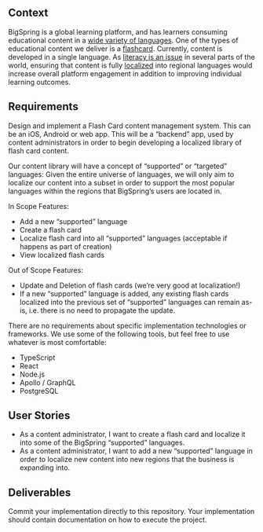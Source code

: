 ## Context

BigSpring is a global learning platform, and has learners consuming educational content in a [wide variety of languages](https://en.wikipedia.org/wiki/Languages_of_India#Official_languages). One of the types of educational content we deliver is a [flashcard](https://en.wikipedia.org/wiki/Flashcard). Currently, content is developed in a single language. As [literacy is an issue](https://en.wikipedia.org/wiki/Literacy_in_India) in several parts of the world, ensuring that content is fully [localized](https://en.wikipedia.org/wiki/Language_localisation) into regional languages would increase overall platform engagement in addition to improving individual learning outcomes.

## Requirements

Design and implement a Flash Card content management system. This can be an iOS, Android or web app. This will be a “backend” app, used by content administrators in order to begin developing a localized library of flash card content.

Our content library will have a concept of “supported” or “targeted” languages: Given the entire universe of languages, we will only aim to localize our content into a subset in order to support the most popular languages within the regions that BigSpring’s users are located in.

In Scope Features:
- Add a new “supported” language
- Create a flash card
- Localize flash card into all “supported” languages (acceptable if happens as part of creation)
- View localized flash cards

Out of Scope Features:
- Update and Deletion of flash cards (we’re very good at localization!)
- If a new “supported” language is added, any existing flash cards localized into the previous set of “supported” languages can remain as-is, i.e. there is no need to propagate the update.

There are no requirements about specific implementation technologies or frameworks. We use some of the following tools, but feel free to use whatever is most comfortable:
- TypeScript
- React
- Node.js
- Apollo / GraphQL
- PostgreSQL

## User Stories

- As a content administrator, I want to create a flash card and localize it into some of the BigSpring “supported” languages.
- As a content administrator, I want to add a new “supported” language in order to localize new content into new regions that the business is expanding into.

## Deliverables

Commit your implementation directly to this repository. Your implementation should contain documentation on how to execute the project.

